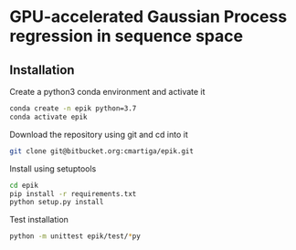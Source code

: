 # GPU-accelerated Gaussian Process regression in sequence space


## Installation

Create a python3 conda environment and activate it

```bash
conda create -n epik python=3.7
conda activate epik
```

Download the repository using git and cd into it

```bash
git clone git@bitbucket.org:cmartiga/epik.git
```

Install using setuptools
```bash
cd epik
pip install -r requirements.txt
python setup.py install
```

Test installation

```bash
python -m unittest epik/test/*py
```
